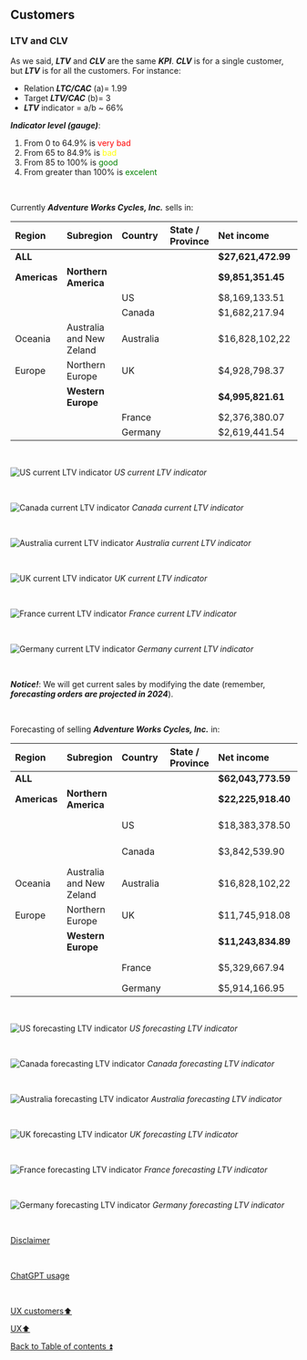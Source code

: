## Customers  

### LTV and CLV

As we said, **_LTV_** and **_CLV_** are the same **_KPI_**. **_CLV_** is for a single customer, but **_LTV_** is for all the customers. For instance:
 
- Relation **_LTC/CAC_** (a)= 1.99
- Target **_LTV/CAC_** (b)= 3
- **_LTV_** indicator = a/b ~ 66%  

**_Indicator level (gauge)_**:  
1. From 0 to 64.9% is <span style="color:red">very bad</span>
2. From 65 to 84.9% is <span style="color:yellow">bad</span>
3. From 85 to 100% is <span style="color:green">good</span>  
4. From greater than 100% is <span style="color:green">excelent</span> 

<p><br></p>

Currently **_Adventure Works Cycles, Inc._** sells in:

| Region    | Subregion        | Country   | State / Province | Net income     | Customers no | Orders | LTV         | LTV/CAC | LTV Indicator | Level    |
| :-------- | :--------------- | :-------- | :--------------- | :------------- | -----------: | -----: |----------: | ------: | ------------: | :------- |
| **ALL**      |                          |           |                  | **$27,621,472.99** | **18,484**       |**60.398** | **$726,880.87** | **3.93**    | **131.08%**  | **<span style="color:green">excelent</span>**     |
| **Americas** | **Northern America**         |           |                  | **$9,851,351.45** | **9,390**        | **28,964** | **$259,246.09** | **2.76**    | **92.03%**  | **<span style="color:green">good</span>**   |
|          |                          | US        |                  | $8,169,133.51 | 7,819        | 21,344  | $214,977.20 | 2.75    | 91.65%  | <span style="color:green">good</span>   |
|          |                          | Canada    |                  | $1,682,217.94  | 1,571        | 7,620  | $44,268.89  | 2.82    | 93.93%  | <span style="color:green">good</span>     |
| Oceania  | Australia and New Zeland | Australia |                  | $16,828,102,22 | 3,591        | 24,399 | $99,574.57  | 2.77    | 92.43%  | <span style="color:green">good</span>     |
| Europe   | Northern Europe          | UK        |                  | $4,928,798.37  | 1,913        | 6,906  | $129,705,22 | 6.78    | 226.01% | <span style="color:green">excelent</span> |
|          | **Western Europe**           |           |                  | **$4,995,821.61** | **3,590**        | **11,183** | **$131,468.99**  | **3.66**    | **122.07%**  | **<span style="color:green">excelent</span>**   |
|          |                          | France    |                  | $2,376,380.07  | 1,810        | 5,558  | $62,536.32  | 3.46    | 115.17%  | <span style="color:green">excelent</span>   |
|          |                          | Germany   |                  | $2,619,441.54  | 1,780        | 5,625 | $70,795.72   | 3.98    | 132.58%  | <span style="color:green">excelent</span>     |

<p><br></p> 

![US current LTV indicator](https://i.imgur.com/G5K4jHD.png)
_US current LTV indicator_

<p><br></p> 

![Canada current LTV indicator](https://i.imgur.com/MBetIqp.png)
_Canada current LTV indicator_

<p><br></p> 

![Australia current LTV indicator](https://i.imgur.com/jZyNTRD.png)
_Australia current LTV indicator_

<p><br></p> 

![UK current LTV indicator](https://i.imgur.com/bUKLwxi.png)
_UK current LTV indicator_

<p><br></p> 

![France current LTV indicator](https://i.imgur.com/WqOjBGb.png)
_France current LTV indicator_

<p><br></p> 

![Germany current LTV indicator](https://i.imgur.com/MZQPm8P.png)
_Germany current LTV indicator_

<p><br></p> 

**_Notice!_**: We will get current sales by modifying the date (remember, **_forecasting orders are projected in 2024_**).

<p><br></p> 

Forecasting of selling **_Adventure Works Cycles, Inc._** in:

| Region    | Subregion        | Country   | State / Province | Net income     | Customers no | Orders | LTV         | LTV/CAC | LTV Indicator | Level    |
| :-------- | :--------------- | :-------- | :--------------- | :------------- | -----------: | -----: |----------: | ------: | ------------: | :------- |
| **ALL**      |                          |           |                  | **$62,043,773.59** | **18,484**       |**113,199** | **$367,122.92** | **1.99**    | **66.21%**  | **<span style="color:yellow">bad</span>**     |
| **Americas** | **Northern America**         |           |                  | **$22,225,918.40** | **9,390**        | **54,759** | **$131,514.31** | **1.40**    | **46.69%**  | **<span style="color:red">very bad</span>**   |
|          |                          | US        |                  | $18,383,378.50 | 7,819        | 40,273 | $108,777.39 | 1.39    | 46.37%  | <span style="color:red">very bad</span>   |
|          |                          | Canada    |                  | $3,842,539.90  | 1,571        | 14,483 | $22,736.92  | 1.45    | 48.24%  | <span style="color:red">very bad</span>   |
| Oceania  | Australia and New Zeland | Australia |                  | $16,828,102,22 | 3,591        | 24,399 | $99,574.57  | 2.77    | 92.43%  | <span style="color:green">good</span>     |
| Europe   | Northern Europe          | UK        |                  | $11,745,918.08 | 1,913        | 13,041 | $69,502.47  | 3.63    | 121.11% | <span style="color:green">excelent</span> |
|          | **Western Europe**           |           |                  | **$11,243,834.89** | **3,590**        | **21,000** | **$66,531.57**  | **1.85**    | **61.77%**  | **<span style="color:red">very bad</span>**   |
|          |                          | France    |                  | $5,329,667.94  | 1,810        | 10,438 | $31,536.50  | 1.74    | 50.08%  | <span style="color:red">very bad</span>   |
|          |                          | Germany   |                  | $5,914,166.95  | 1,780        | 10,562 | $35,203.37  | 1.98    | 65.92%  | <span style="color:yellow">bad</span>     |

<p><br></p> 

![US forecasting LTV indicator](https://i.imgur.com/WGjNxGg.png)
_US forecasting LTV indicator_

<p><br></p> 

![Canada forecasting LTV indicator](https://i.imgur.com/emmWzRC.png)
_Canada forecasting LTV indicator_

<p><br></p> 

![Australia forecasting LTV indicator](https://i.imgur.com/jZyNTRD.png)
_Australia forecasting LTV indicator_

<p><br></p> 

![UK forecasting LTV indicator](https://i.imgur.com/c3RCyvZ.png)
_UK forecasting LTV indicator_

<p><br></p> 

![France forecasting LTV indicator](https://i.imgur.com/TfD6acx.png)
_France forecasting LTV indicator_

<p><br></p> 

![Germany forecasting LTV indicator](https://i.imgur.com/OIOANwh.png)
_Germany forecasting LTV indicator_

<p><br></p> 

[Disclaimer](../DISCLAIMER.md)

<p><br></p> 

[ChatGPT usage](../CHATGPT_USAGE.md)  

<p><br></p>

[UX customers:arrow_up:](ux_customers.md)  

[UX:arrow_up:](ux.md)  

[Back to Table of contents :arrow_double_up:](../README.md)